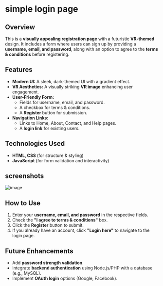 # simple login page

## Overview  
This is a **visually appealing registration page** with a futuristic **VR-themed** design. It includes a form where users can sign up by providing a **username, email, and password**, along with an option to agree to the **terms & conditions** before registering.

## Features  
- **Modern UI:** A sleek, dark-themed UI with a gradient effect.  
- **VR Aesthetics:** A visually striking **VR image** enhancing user engagement.  
- **User-Friendly Form:**  
  - Fields for username, email, and password.  
  - A checkbox for terms & conditions.  
  - A **Register** button for submission.  
- **Navigation Links:**  
  - Links to Home, About, Contact, and Help pages.  
  - A **login link** for existing users.  

## Technologies Used  
- **HTML, CSS** (for structure & styling)  
- **JavaScript** (for form validation and interactivity)  

## screenshots

![image](https://github.com/user-attachments/assets/eed913be-4ec8-4b26-b4a1-100ba5f4f043)

## How to Use  
1. Enter your **username, email, and password** in the respective fields.  
2. Check the **"I agree to terms & conditions"** box.  
3. Click the **Register** button to submit.  
4. If you already have an account, click **"Login here"** to navigate to the login page.  

## Future Enhancements  
- Add **password strength validation**.  
- Integrate **backend authentication** using Node.js/PHP with a database (e.g., MySQL).  
- Implement **OAuth login** options (Google, Facebook).  
